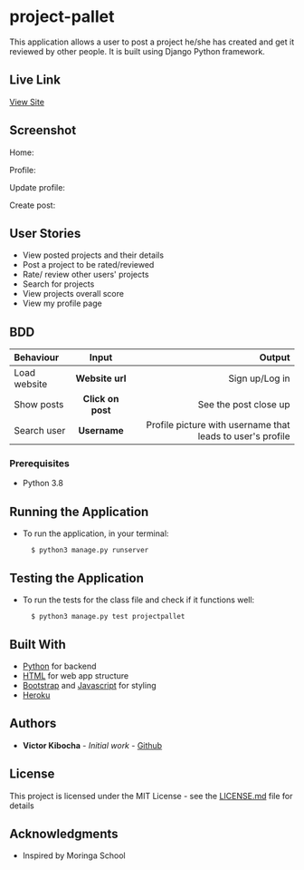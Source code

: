 # project-pallet
This application allows a user to post a project he/she has created and get it reviewed by other people. It is built using Django Python framework.

## Live Link
[View Site](https://project-pallet.herokuapp.com/)

## Screenshot

Home:
<img src="">

Profile:
<img src="">

Update profile:
<img src="">

Create post:
<img src="">


## User Stories

* View posted projects and their details
* Post a project to be rated/reviewed
* Rate/ review other users' projects
* Search for projects 
* View projects overall score
* View my profile page

## BDD
| Behaviour | Input | Output |
| :---------------- | :---------------: | ------------------: |
| Load website | **Website url** | Sign up/Log in|
| Show posts | **Click on post** | See the post close up|
| Search user | **Username** | Profile picture with username that leads to user's profile|



### Prerequisites

* Python 3.8

## Running the Application
* To run the application, in your terminal:

        $ python3 manage.py runserver
      
        
## Testing the Application
* To run the tests for the class file and check if it functions well:

        $ python3 manage.py test projectpallet
        


## Built With

* [Python](https://www.python.org/) for backend
* [HTML](https://html.com/) for web app structure
* [Bootstrap](https://getbootstrap.com/) and [Javascript](https://www.javascript.com/) for styling
* [Heroku](https://heroku.com)

## Authors

* **Victor  Kibocha** - *Initial work* - [Github](https://github.com/TechVictorKE/)

## License

This project is licensed under the MIT License - see the [LICENSE.md](LICENSE.md) file for details

## Acknowledgments

* Inspired by Moringa School
